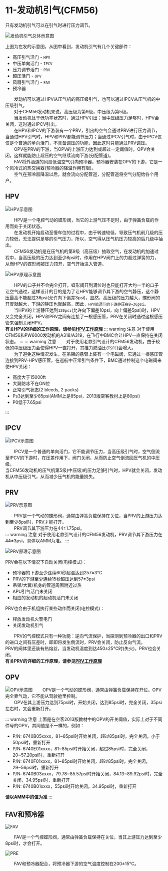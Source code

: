 # 11-发动机引气(CFM56)

只有发动机引气可以在引气时进行压力调节。

![发动机引气总体示意图](./imgs/EBG.png)

上图为左发的示意图，从图中看到，发动机引气有几个关键部件：

- 高压引气活门 - `HPV`
- 中压单向活门 - `IPCV`
- 压力调节活门 - `PRV`
- 超压活门 - `OPV`
- 风扇引气活门 - `FAV`
- 预冷器

&emsp;&emsp;发动机可以通过HPV从压气机的高压级引气，也可以通过IPCV从压气机的中压级引气。  
&emsp;&emsp;对于CFM56发动机来说，高压级为第9级，中压级为第5级。  
&emsp;&emsp;当发动机处于低功率状态时，通过HPV引出；当中压级压力足够时，HPV会关闭，这时通过IPCV引出。  
&emsp;&emsp;在HPV和IPCV的下游装有一个PRV，引出的空气会通过PRV进行压力调节，当通过HPV引气时，HPV和PRV都能调节压力；当通过IPCV引气时，由于IPCV仅仅是个普通的单向活门，不具备调压的功能，因此这时只能通过PRV调压。  
&emsp;&emsp;OPV在PRV的下游，当OPV的上游压力达到或超过一定阈值时，OPV会关闭，这样就能防止超压的空气继续流向下游(分配管道)。  
&emsp;&emsp;FAV将外涵道的风扇低温空气引向预冷器，预冷器安装在OPV的下游，它是一个风冷式的热交换器(预冷器的降温作用有限)。  
&emsp;&emsp;空气在预冷器降温以后，就会流向分配管道，分配管道将空气分配给各个用户。

## HPV

![HPV示意图](./imgs/HPV1.png)

&emsp;&emsp;HPV是一个电控气动的蝶形阀，当它的上游气压不足时，由于弹簧负载的作用而处于关闭状态。  
&emsp;&emsp;在发动机开始启动至慢车位的过程中，由于转速较低，导致压气机前几级的压力较低，无法提供足够的引气压力，所以，空气得从压气机压力较高的后几级中抽出。  
&emsp;&emsp;CFM56发动机是在压气机的第9级（高压级）抽取空气，在发动机的加速过程中，当高压级的压力达到至少8psi时，作用在HPV阀门上的力超过弹簧的力，从而HPV的蝶形阀被压力顶开，空气开始进入管道。  

![HPV原理示意图](./imgs/HPV2.png)

&emsp;&emsp;HPV的口子并不会完全打开，蝶形阀开到满位时也只能打开大约一半的口子让空气通过，这样设计的目的是为了让HPV能够调节其下游的空气静压，这个静压最高不能超过36psi(允许向下偏差3psi)，显然，高压级的压力越大，蝶形阀的开度就越大，下游的静压也就越高，因此，`HPV能调节的下游静压在8~36psi`。  
&emsp;&emsp;当HPV的上游静压达到`120psi`(允许向下偏差10psi，向上偏差5psi)时，HPV又会完全关闭，HPV和PRV之间有连接了一根感压管，PRV在关闭时通过这根感压管来强制关闭HPV。  
**有关HPV的详细的工作原理，请参见[HPV工作原理](./11hpv.md)**
::: warning 注意
对于使用CFM56和PW6000发动机的A318/A319，在飞行中BMC会让HPV一直保持在关闭状态。
:::
::: warning 注意
&emsp;&emsp;对于使用老款引气设计的CFM56发动机，由于较低的中压级压力会使得HPV一直打开，其推力燃油比(`TSFC`)会增大。  
&emsp;&emsp;为了避免这种情况发生，在吊架的悬臂上装有一个电磁阀，它通过一根感压管连接到PRV-HPV感压管，在巡航中正常引气条件下，BMC通过控制这个电磁阀来使HPV关闭：

- 高度大于15000ft
- 大翼防冰不在ON位
- 正常引气状态(2 bleeds, 2 packs)
- Ps3达到至少85psi(AMM上是85psi，2013版空客教材上是80psi)
- P0低于7.65psi

:::

## IPCV

![IPCV示意图](./imgs/IPCV1.png)

&emsp;&emsp;IPCV是一个普通的单向活门，它不能调节压力，当高压级引气时，空气倒流至IPCV的下游时，在压差作用下，阀门关闭，从而防止空气倒流回压气机的中压级。  
当CFM56发动机的压气机第5级(中压级)的压力足够引气时，HPV就会关闭，发动机从中压级引气，从而减少压气机的能量损失。

## PRV

![PRV示意图](./imgs/PRV1.png)

&emsp;&emsp;PRV是一个气动的蝶形阀，通常由弹簧负载保持在关位，当PRV的上游压力达到至少8psi时，PRV才能打开。  
&emsp;&emsp;PRV调节其下游压力在44±1.75psi。  
::: warning 注意
对于使用老款引气设计的CFM56发动机，PRV调节其下游压力在44±3psi，具体以AMM为准。
:::

![PRV原理示意图](./imgs/PRV2.png)

PRV会在以下情况下自动关闭(电控模式)：

- 预冷器的下游至少连续60秒超温达到257±3℃
- PRV的下游至少连续15秒超压达到57±3psi
- 吊架/大翼/机身的管道周围附近过热
- APU引气活门未关闭
- 相应的发动机的起动机活门未关闭

PRV也会由于机组执行某些动作而关闭(电控模式)：

- 释放发动机火警电门
- 关闭发动机引气

&emsp;&emsp;PRV的气控模式只有一种功能：逆向气流保护，当探测到预冷器的出口和PRV的进口之间有压差时，即即将发生倒流时，PRV会关闭，防止反向气流。
&emsp;&emsp;PRV的阀体里还装有热熔丝，当发动机温度到达450±25℃时(失火)，PRV也会关闭。  
**有关PRV的详细的工作原理，请参见[PRV工作原理](./11prv.md)**

## OPV

![OPV示意图](./imgs/OPV1.png)
&emsp;&emsp;OPV是一个气动的蝶形阀，通常由弹簧负载保持在开位。OPV完全靠气动，它不能从驾驶舱里控制。  
&emsp;&emsp;OPV在其上游压力达到75psi时，开始关闭，达到85psi时，完全关闭，35psi左右时，又会重新打开。

::: warning 注意
上面是在空客2013版教材中的OPV的开关阈值，实际上对于不同件号的OPV，其阈值是不一样的，例如：

- P/N: 6740B05xxxx，81~85psi时开始关闭，超过85psi时，完全关闭，小于50psi时，重新打开
- P/N: 6740E01xxxx，81~85psi时开始关闭，超过85psi时，完全关闭，20~57.20psi时，重新打开
- P/N: 6740F01xxxx，81~85psi时开始关闭，超过85psi时，完全关闭，29~56psi时，重新打开
- P/N: 6740B03xxxx，79.78~85.57psi时开始关闭，84.13~89.92psi时，完全关闭，34.95psi时，重新打开
- P/N: 6740B01xxxx，55psi时开始关闭，34.95psi时，重新打开

**请以AMM中的值为准**
:::

## FAV和预冷器

![FAV](./imgs/FAV.png)

&emsp;&emsp;FAV是一个气控蝶形阀，通常由弹簧负载保持在关位，当其上游压力达到至少8psi时，才会打开。  

![PRE](./imgs/PRE.png)

&emsp;&emsp;FAV和预冷器配合，将预冷器下游的空气温度控制在200±15℃。  
